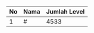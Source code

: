 | No | Nama            | Jumlah Level |
|----|-----------------|--------------|
| 1  | #    |    4533        |
